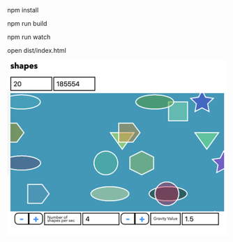 npm install

npm run build

npm run watch

open dist/index.html

![alt text](https://github.com/KHromak/Shapes-pixijs-gsap-game-/blob/master/sreenshot/shapes_img.png)

